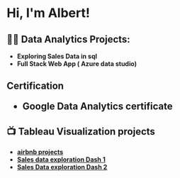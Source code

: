 <h1>Hi, I'm Albert! </h1> 

<h2>👨‍💻 Data Analytics Projects:</h2>

- <b>Exploring Sales Data in sql
- <b>Full Stack Web App ( Azure data studio)</b>
  
<h2> Certification

- <b>Google Data Analytics certificate</b>
  
<h2>📺 Tableau Visualization projects</h2>

- [airbnb projects](https://public.tableau.com/app/profile/albert.asamoah/viz/airbnblearningprojects/Dashboard1)
- [Sales data exploration Dash 1](https://public.tableau.com/app/profile/albert.asamoah/viz/salesdashboard1_16717454095080/salesDashboard1)
- [Sales Data exploration Dash 2](https://public.tableau.com/app/profile/albert.asamoah/viz/salesdash2_16717455280350/salesdashboard2)




<!--
**joshmadakor1/joshmadakor1** is a ✨ _special_ ✨ repository because its `README.md` (this file) appears on your GitHub profile.

Here are some ideas to get you started:

- 🔭 I’m currently working on ...
- 🌱 I’m currently learning ...
- 👯 I’m looking to collaborate on ...
- 🤔 I’m looking for help with ...
- 💬 Ask me about ...
- 📫 How to reach me: ...
- 😄 Pronouns: ...
- ⚡ Fun fact: ...
-->

